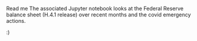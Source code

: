 Read me
The associated Jupyter notebook looks at the Federal Reserve balance sheet (H.4.1 release) over recent months and the covid emergency actions.

:)
